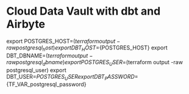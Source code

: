 # Cloud Data Vault with dbt and Airbyte




export POSTGRES_HOST=$(terraform output -raw postgresql_host)
export DBT_HOST=${POSTGRES_HOST}
export DBT_DBNAME=$(terraform output -raw postgresql_dbname)
export POSTGRES_USER=$(terraform output -raw postgresql_user)
export DBT_USER=${POSTGRES_USER}
export DBT_PASSWORD=${TF_VAR_postgresql_password}